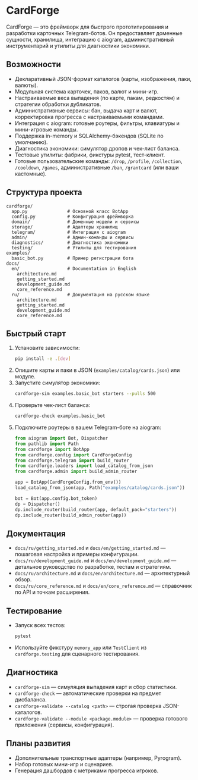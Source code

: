 # CardForge

CardForge — это фреймворк для быстрого прототипирования и разработки карточных Telegram-ботов. Он предоставляет доменные сущности, хранилища, интеграцию с aiogram, административный инструментарий и утилиты для диагностики экономики.

## Возможности
- Декларативный JSON-формат каталогов (карты, изображения, паки, валюты).
- Модульная система карточек, паков, валют и мини-игр.
- Настраиваемые веса выпадения (по карте, пакам, редкостям) и стратегии обработки дубликатов.
- Административные сервисы: бан, выдача карт и валют, корректировка прогресса с настраиваемыми командами.
- Интеграция с aiogram: готовые роутеры, фильтры, клавиатуры и мини-игровые команды.
- Поддержка in-memory и SQLAlchemy-бэкендов (SQLite по умолчанию).
- Диагностика экономики: симулятор дропов и чек-лист баланса.
- Тестовые утилиты: фабрики, фикстуры pytest, тест-клиент.
- Готовые пользовательские команды: `/drop`, `/profile`, `/collection`, `/cooldown`, `/games`, административные `/ban`, `/grantcard` (или ваши кастомные).

## Структура проекта
```
cardforge/
  app.py               # Основной класс BotApp
  config.py            # Конфигурация фреймворка
  domain/              # Доменные модели и сервисы
  storage/             # Адаптеры хранилищ
  telegram/            # Интеграция с aiogram
  admin/               # Админ-команды и сервисы
  diagnostics/         # Диагностика экономики
  testing/             # Утилиты для тестирования
examples/
  basic_bot.py         # Пример регистрации бота
docs/
  en/                  # Documentation in English
    architecture.md
    getting_started.md
    development_guide.md
    core_reference.md
  ru/                  # Документация на русском языке
    architecture.md
    getting_started.md
    development_guide.md
    core_reference.md
```

## Быстрый старт
1. Установите зависимости:
   ```bash
   pip install -e .[dev]
   ```
2. Опишите карты и паки в JSON (`examples/catalog/cards.json`) или модуле.
3. Запустите симулятор экономики:
   ```bash
   cardforge-sim examples.basic_bot starters --pulls 500
   ```
4. Проверьте чек-лист баланса:
   ```bash
   cardforge-check examples.basic_bot
   ```
5. Подключите роутеры в вашем Telegram-боте на aiogram:
   ```python
   from aiogram import Bot, Dispatcher
   from pathlib import Path
   from cardforge import BotApp
   from cardforge.config import CardForgeConfig
   from cardforge.telegram import build_router
   from cardforge.loaders import load_catalog_from_json
   from cardforge.admin import build_admin_router

   app = BotApp(CardForgeConfig.from_env())
   load_catalog_from_json(app, Path("examples/catalog/cards.json"))

   bot = Bot(app.config.bot_token)
   dp = Dispatcher()
   dp.include_router(build_router(app, default_pack="starters"))
   dp.include_router(build_admin_router(app))
   ```

## Документация
- `docs/ru/getting_started.md` и `docs/en/getting_started.md` — пошаговая настройка и примеры конфигурации.
- `docs/ru/development_guide.md` и `docs/en/development_guide.md` — детальное руководство по разработке, тестам и стратегиям.
- `docs/ru/architecture.md` и `docs/en/architecture.md` — архитектурный обзор.
- `docs/ru/core_reference.md` и `docs/en/core_reference.md` — справочник по API и точкам расширения.

## Тестирование
- Запуск всех тестов:
  ```bash
  pytest
  ```
- Используйте фикстуру `memory_app` или `TestClient` из `cardforge.testing` для сценарного тестирования.

## Диагностика
- `cardforge-sim` — симуляция выпадения карт и сбор статистики.
- `cardforge-check` — автоматические проверки на предмет дисбаланса.
- `cardforge-validate --catalog <path>` — строгая проверка JSON-каталогов.
- `cardforge-validate --module <package.module>` — проверка готового приложения (сервисы, конфигурация).

## Планы развития
- Дополнительные транспортные адаптеры (например, Pyrogram).
- Набор готовых мини-игр и сценариев.
- Генерация дашбордов с метриками прогресса игроков.
